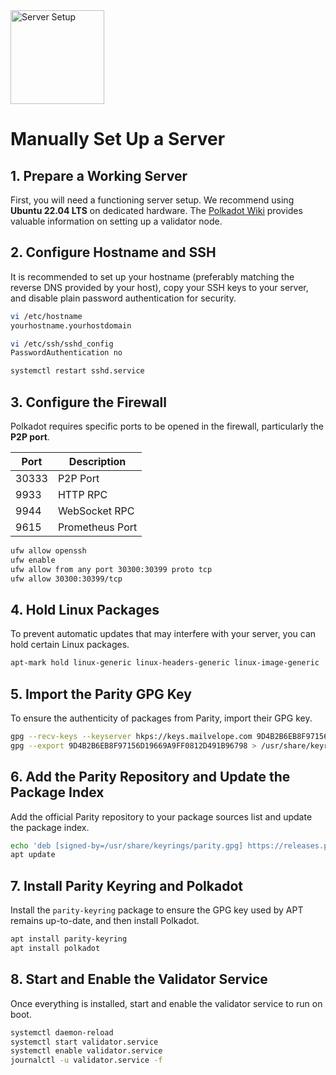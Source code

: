 <img src="https://imagizer.imageshack.com/img923/2583/fR9IY1.png" alt="Server Setup" width="150"/> 

# Manually Set Up a Server

## 1. Prepare a Working Server
First, you will need a functioning server setup. We recommend using **Ubuntu 22.04 LTS** on dedicated hardware. The [Polkadot Wiki](https://wiki.polkadot.network/docs/maintain-guides-how-to-validate-kusama) provides valuable information on setting up a validator node.

## 2. Configure Hostname and SSH
It is recommended to set up your hostname (preferably matching the reverse DNS provided by your host), copy your SSH keys to your server, and disable plain password authentication for security.

```bash
vi /etc/hostname
yourhostname.yourhostdomain

vi /etc/ssh/sshd_config
PasswordAuthentication no

systemctl restart sshd.service
```

## 3. Configure the Firewall
Polkadot requires specific ports to be opened in the firewall, particularly the **P2P port**.

| Port   | Description      |
|--------|------------------|
| 30333  | P2P Port         |
| 9933   | HTTP RPC         |
| 9944   | WebSocket RPC    |
| 9615   | Prometheus Port  |

```bash
ufw allow openssh
ufw enable
ufw allow from any port 30300:30399 proto tcp
ufw allow 30300:30399/tcp
```

## 4. Hold Linux Packages
To prevent automatic updates that may interfere with your server, you can hold certain Linux packages.

```bash
apt-mark hold linux-generic linux-headers-generic linux-image-generic
```

## 5. Import the Parity GPG Key
To ensure the authenticity of packages from Parity, import their GPG key.

```bash
gpg --recv-keys --keyserver hkps://keys.mailvelope.com 9D4B2B6EB8F97156D19669A9FF0812D491B96798
gpg --export 9D4B2B6EB8F97156D19669A9FF0812D491B96798 > /usr/share/keyrings/parity.gpg
```

## 6. Add the Parity Repository and Update the Package Index
Add the official Parity repository to your package sources list and update the package index.

```bash
echo 'deb [signed-by=/usr/share/keyrings/parity.gpg] https://releases.parity.io/deb release main' > /etc/apt/sources.list.d/parity.list
apt update
```

## 7. Install Parity Keyring and Polkadot
Install the `parity-keyring` package to ensure the GPG key used by APT remains up-to-date, and then install Polkadot.

```bash
apt install parity-keyring
apt install polkadot
```

## 8. Start and Enable the Validator Service
Once everything is installed, start and enable the validator service to run on boot.

```bash
systemctl daemon-reload
systemctl start validator.service
systemctl enable validator.service
journalctl -u validator.service -f
```

